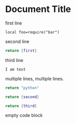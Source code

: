 # Document Title

first line

`local foo=require("bar")`

second line

```lua
return {first}
```

third line

```
I am text
```

multiple lines,
multiple lines.

```python
return "python"
```


```lua
return {second}
```

```lua
return {third}
```

empty code block

```lua
```

```
```
